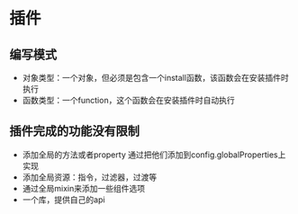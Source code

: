 # 插件

## 编写模式
- 对象类型：一个对象，但必须是包含一个install函数，该函数会在安装插件时执行
- 函数类型：一个function，这个函数会在安装插件时自动执行

## 插件完成的功能没有限制
- 添加全局的方法或者property 通过把他们添加到config.globalProperties上实现
- 添加全局资源：指令，过滤器，过渡等
- 通过全局mixin来添加一些组件选项
- 一个库，提供自己的api